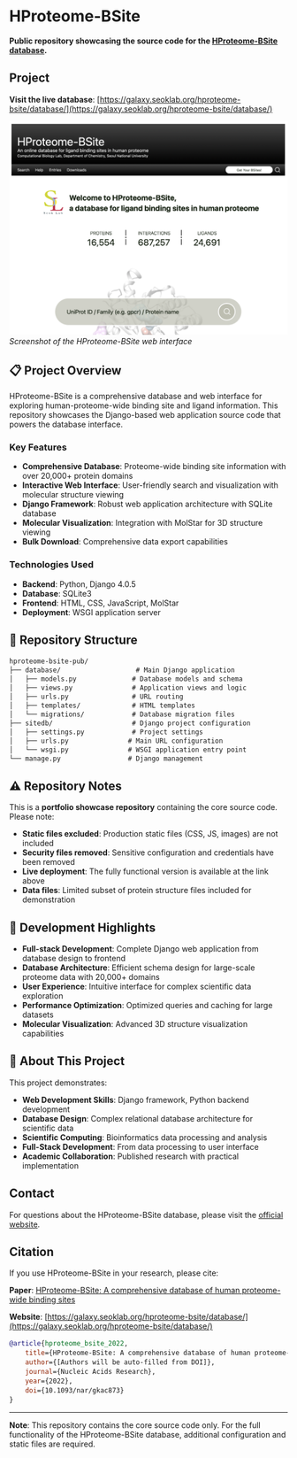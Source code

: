 # HProteome-BSite

**Public repository showcasing the source code for the [HProteome-BSite database](https://galaxy.seoklab.org/hproteome-bsite/database/).**

## Project

**Visit the live database**: [https://galaxy.seoklab.org/hproteome-bsite/database/](https://galaxy.seoklab.org/hproteome-bsite/database/)

![HProteome-BSite Interface](assets/mainpage.png)
*Screenshot of the HProteome-BSite web interface*

## 📋 Project Overview

HProteome-BSite is a comprehensive database and web interface for exploring human-proteome-wide binding site and ligand information. This repository showcases the Django-based web application source code that powers the database interface. 

### Key Features
- **Comprehensive Database**: Proteome-wide binding site information with over 20,000+ protein domains
- **Interactive Web Interface**: User-friendly search and visualization with molecular structure viewing
- **Django Framework**: Robust web application architecture with SQLite database
- **Molecular Visualization**: Integration with MolStar for 3D structure viewing
- **Bulk Download**: Comprehensive data export capabilities

### Technologies Used
- **Backend**: Python, Django 4.0.5
- **Database**: SQLite3
- **Frontend**: HTML, CSS, JavaScript, MolStar
- **Deployment**: WSGI application server

## 📁 Repository Structure

```
hproteome-bsite-pub/
├── database/                   # Main Django application
│   ├── models.py              # Database models and schema
│   ├── views.py               # Application views and logic
│   ├── urls.py                # URL routing
│   ├── templates/             # HTML templates
│   └── migrations/            # Database migration files
├── sitedb/                    # Django project configuration
│   ├── settings.py            # Project settings
│   ├── urls.py               # Main URL configuration
│   └── wsgi.py               # WSGI application entry point
└── manage.py                 # Django management 
```

## ⚠️ Repository Notes

This is a **portfolio showcase repository** containing the core source code. Please note:

- **Static files excluded**: Production static files (CSS, JS, images) are not included
- **Security files removed**: Sensitive configuration and credentials have been removed
- **Live deployment**: The fully functional version is available at the link above
- **Data files**: Limited subset of protein structure files included for demonstration

## 🎯 Development Highlights

- **Full-stack Development**: Complete Django web application from database design to frontend
- **Database Architecture**: Efficient schema design for large-scale proteome data with 20,000+ domains
- **User Experience**: Intuitive interface for complex scientific data exploration
- **Performance Optimization**: Optimized queries and caching for large datasets
- **Molecular Visualization**: Advanced 3D structure visualization capabilities

## 💼 About This Project

This project demonstrates:
- **Web Development Skills**: Django framework, Python backend development
- **Database Design**: Complex relational database architecture for scientific data
- **Scientific Computing**: Bioinformatics data processing and analysis
- **Full-Stack Development**: From data processing to user interface
- **Academic Collaboration**: Published research with practical implementation

## Contact

For questions about the HProteome-BSite database, please visit the [official website](https://galaxy.seoklab.org/hproteome-bsite/database/).

## Citation

If you use HProteome-BSite in your research, please cite:

**Paper**: [HProteome-BSite: A comprehensive database of human proteome-wide binding sites](https://doi.org/10.1093/nar/gkac873)

**Website**: [https://galaxy.seoklab.org/hproteome-bsite/database/](https://galaxy.seoklab.org/hproteome-bsite/database/)

```bibtex
@article{hproteome_bsite_2022,
    title={HProteome-BSite: A comprehensive database of human proteome-wide binding sites},
    author={[Authors will be auto-filled from DOI]},
    journal={Nucleic Acids Research},
    year={2022},
    doi={10.1093/nar/gkac873}
}
```

---

**Note**: This repository contains the core source code only. For the full functionality of the HProteome-BSite database, additional configuration and static files are required. 
